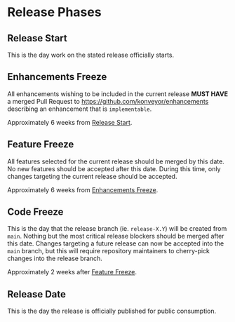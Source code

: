 # Release Phases

## Release Start

This is the day work on the stated release officially starts.

## Enhancements Freeze

All enhancements wishing to be included in the current release **MUST HAVE**
a merged Pull Request to https://github.com/konveyor/enhancements describing
an enhancement that is `implementable`.

Approximately 6 weeks from [Release Start](#release-start).

## Feature Freeze

All features selected for the current release should be merged by this date.
No new features should be accepted after this date. During this time, only
changes targeting the current release should be accepted.

Approximately 6 weeks from [Enhancements Freeze](#enhancements-freeze).

## Code Freeze

This is the day that the release branch (ie. `release-X.Y`) will be created from
`main`. Nothing but the most critical release blockers should be merged after
this date. Changes targeting a future release can now be accepted into the `main`
branch, but this will require repository maintainers to cherry-pick changes into
the release branch.

Approximately 2 weeks after [Feature Freeze](#feature-freeze).

## Release Date

This is the day the release is officially published for public consumption.
